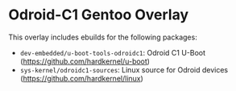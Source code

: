 Odroid-C1 Gentoo Overlay
========================

This overlay includes ebuilds for the following packages:

* `dev-embedded/u-boot-tools-odroidc1`: Odroid C1 U-Boot (https://github.com/hardkernel/u-boot)
* `sys-kernel/odroidc1-sources`: Linux source for Odroid devices (https://github.com/hardkernel/linux)
